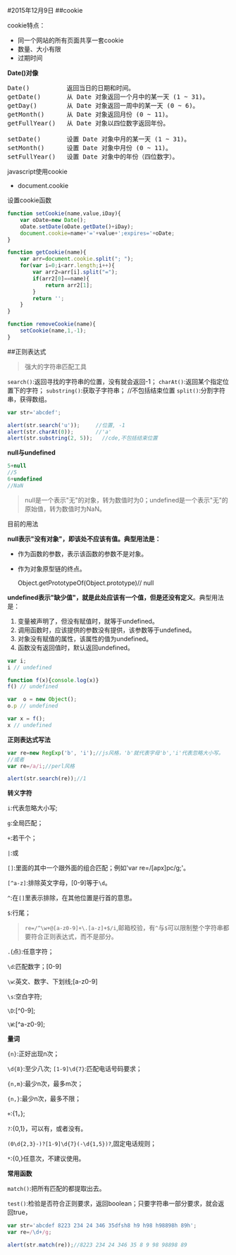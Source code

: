 #2015年12月9日
##cookie

cookie特点：
 - 同一个网站的所有页面共享一套cookie
 - 数量、大小有限
 - 过期时间

**Date()对像**
<pre>
Date()          返回当日的日期和时间。
getDate()       从 Date 对象返回一个月中的某一天 (1 ~ 31)。
getDay()        从 Date 对象返回一周中的某一天 (0 ~ 6)。
getMonth()      从 Date 对象返回月份 (0 ~ 11)。
getFullYear()   从 Date 对象以四位数字返回年份。

setDate()       设置 Date 对象中月的某一天 (1 ~ 31)。
setMonth()      设置 Date 对象中月份 (0 ~ 11)。
setFullYear()   设置 Date 对象中的年份（四位数字）。
</pre>

javascript使用cookie

 - document.cookie

设置cookie函数

```js 
function setCookie(name,value,iDay){
    var oDate=new Date();
    oDate.setDate(oDate.getDate()+iDay);
    document.cookie=name+'='+value+';expires='+oDate;
}

function getCookie(name){
    var arr=document.cookie.split("; ");
    for(var i=0;i<arr.length;i++){
        var arr2=arr[i].split("=");
        if(arr2[0]==name){
            return arr2[1];
        }
        return '';
    }
}

function removeCookie(name){
    setCookie(name,1,-1);
}
```


##正则表达式

>强大的字符串匹配工具

`search()`:返回寻找的字符串的位置，没有就会返回-1；
`charAt()`:返回某个指定位置下的字符；
`substring()`:获取子字符串； //不包括结束位置
`split()`:分割字符串，获得数组。

```js 
var str='abcdef';

alert(str.search('u'));     //位置, -1
alert(str.charAt(0));       //'a'
alert(str.substring(2, 5));   //cde,不包括结束位置
```

**null与undefined**

```js 
5+null
//5
6+undefined
//NaN
```

>null是一个表示"无"的对象，转为数值时为0；undefined是一个表示"无"的原始值，转为数值时为NaN。

目前的用法

**null表示"没有对象"，即该处不应该有值。典型用法是：**

 - 作为函数的参数，表示该函数的参数不是对象。
 - 作为对象原型链的终点。

    Object.getPrototypeOf(Object.prototype)// null

**undefined表示"缺少值"，就是此处应该有一个值，但是还没有定义**。典型用法是：

 1. 变量被声明了，但没有赋值时，就等于undefined。
 2. 调用函数时，应该提供的参数没有提供，该参数等于undefined。
 3. 对象没有赋值的属性，该属性的值为undefined。
 4. 函数没有返回值时，默认返回undefined。

```js 
var i;
i // undefined

function f(x){console.log(x)}
f() // undefined

var  o = new Object();
o.p // undefined

var x = f();
x // undefined
```

**正则表达式写法**

```js 
var re=new RegExp('b', 'i');//js风格，'b'就代表字母'b','i'代表忽略大小写。
//或者
var re=/a/i;//perl风格

alert(str.search(re));//1  
```

**转义字符**

`i`:代表忽略大小写;

`g`:全局匹配；



`+`:若干个；

`|`:或

`[]`:里面的其中一个跟外面的组合匹配；例如'var re=/[apx]pc/g;'。

`[^a-z]`:排除英文字母，[0-9]等于`\d`。

`^`:在`[]`里表示排除，在其他位置是行首的意思。

`$`:行尾；

>`re=/^\w+@[a-z0-9]+\.[a-z]+$/i`,邮箱校验，有`^`与`$`可以限制整个字符串都要符合正则表达式，而不是部分。

`.`(点):任意字符；

`\d`:匹配数字；[0-9]

`\w`:英文、数字、下划线;[a-z0-9]

`\s`:空白字符;

`\D`:[^0-9];

`\W`:[^a-z0-9];


**量词**

`{n}`:正好出现n次；

`\d{8}`:至少八次;
`[1-9]\d{7}`:匹配电话号码要求；

`{n,m}`:最少n次，最多m次；

`{n,}`:最少n次，最多不限；

`+`:{1，};

`?`:{0,1}，可以有，或者没有。

`(0\d{2,3}-)?[1-9]\d{7}(-\d{1,5})?`,固定电话规则；

`*`:{0,}任意次，不建议使用。






**常用函数**

`match()`:把所有匹配的都提取出去。

`test()`:检验是否符合正则要求，返回boolean；只要字符串一部分要求，就会返回true，



```js 
var str='abcdef 8223 234 24 346 35dfsh8 h9 h98 h98898h 89h';
var re=/\d+/g;

alert(str.match(re));//8223 234 24 346 35 8 9 98 98898 89

```